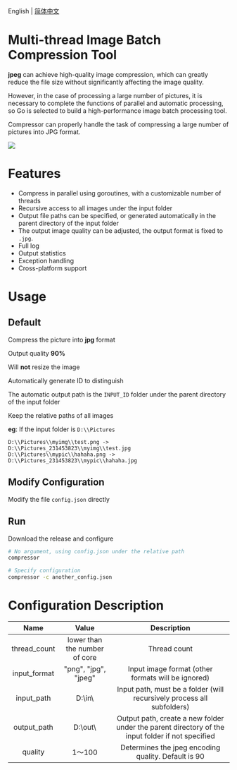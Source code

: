English | [简体中文](README_zh_CN.md)

# Multi-thread Image Batch Compression Tool

**jpeg** can achieve high-quality image compression, which can greatly reduce the file size without significantly affecting the image quality.

However, in the case of processing a large number of pictures, it is necessary to complete the functions of parallel and automatic processing, so Go is selected to build a high-performance image batch processing tool.

Compressor can properly handle the task of compressing a large number of pictures into JPG format.

![](https://goreportcard.com/badge/github.com/bipy/compressor)

# Features

- Compress in parallel using goroutines, with a customizable number of threads
- Recursive access to all images under the input folder
- Output file paths can be specified, or generated automatically in the parent directory of the input folder
- The output image quality can be adjusted, the output format is fixed to `.jpg`.
- Full log
- Output statistics
- Exception handling
- Cross-platform support

# Usage

## Default

Compress the picture into **jpg** format

Output quality **90%**

Will **not** resize the image

Automatically generate ID to distinguish

The automatic output path is the `INPUT_ID` folder under the parent directory of the input folder

Keep the relative paths of all images

**eg**: If the input folder is `D:\\Pictures`

```
D:\\Pictures\\myimg\\test.png -> D:\\Pictures_231453823\\myimg\\test.jpg
D:\\Pictures\\mypic\\hahaha.png -> D:\\Pictures_231453823\\mypic\\hahaha.jpg
```



## Modify Configuration

Modify the file `config.json` directly



## Run

Download the release and configure

```bash
# No argument, using config.json under the relative path
compressor

# Specify configuration
compressor -c another_config.json
```



# Configuration Description

|     Name     |             Value             |                         Description                          |
| :----------: | :---------------------------: | :----------------------------------------------------------: |
| thread_count | lower than the number of core |                         Thread count                         |
| input_format |     "png", "jpg", "jpeg"      |      Input image format (other formats will be ignored)      |
|  input_path  |           D:\\in\\            | Input path, must be a folder (will recursively process all subfolders) |
| output_path  |           D:\\out\\           | Output path,  create a new folder under the parent directory of the input folder if not specified |
|   quality    |            1～100             |     Determines the jpeg encoding quality. Default is 90      |

